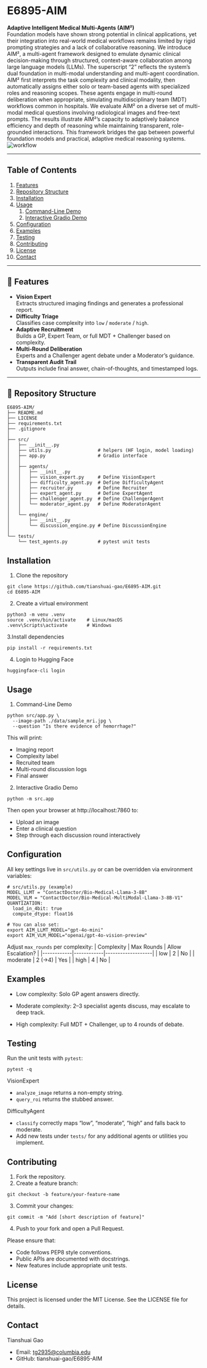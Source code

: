 # E6895-AIM

**Adaptive Intelligent Medical Multi-Agents (AIM²)**  
Foundation models have shown strong potential in clinical applications, yet their integration into real-world medical workflows remains limited by rigid prompting strategies and a lack of collaborative reasoning. We introduce AIM², a multi-agent framework designed to emulate dynamic clinical decision-making through structured, context-aware collaboration among large language models (LLMs). The superscript “2” reflects the system’s dual foundation in multi-modal understanding and multi-agent coordination. AIM² first interprets the task complexity and clinical modality, then automatically assigns either solo or team-based agents with specialized roles and reasoning scopes. These agents engage in multi-round deliberation when appropriate, simulating multidisciplinary team (MDT) workflows common in hospitals. We evaluate AIM² on a diverse set of multi-modal medical questions involving radiological images and free-text prompts. The results illustrate AIM²’s capacity to adaptively balance efficiency and depth of reasoning while maintaining transparent, role-grounded interactions. This framework bridges the gap between powerful foundation models and practical, adaptive medical reasoning systems.
![workflow](https://github.com/user-attachments/assets/e4ad5614-d074-4961-85b5-9d20067b53c1)

---

## Table of Contents

1. [Features](#🌟-features)  
2. [Repository Structure](#📂-repository-structure)  
3. [Installation](#installation)  
4. [Usage](#usage)  
   1. [Command-Line Demo](#1-command-line-demo)  
   2. [Interactive Gradio Demo](#2-interactive-gradio-demo)  
5. [Configuration](#configuration)  
6. [Examples](#examples)  
7. [Testing](#testing)  
8. [Contributing](#contributing)  
9. [License](#license)  
10. [Contact](#contact)  

---

## 🌟 Features

- **Vision Expert**  
  Extracts structured imaging findings and generates a professional report.  
- **Difficulty Triage**  
  Classifies case complexity into `low` / `moderate` / `high`.  
- **Adaptive Recruitment**  
  Builds a GP, Expert Team, or full MDT + Challenger based on complexity.  
- **Multi-Round Deliberation**  
  Experts and a Challenger agent debate under a Moderator’s guidance.  
- **Transparent Audit Trail**  
  Outputs include final answer, chain-of-thoughts, and timestamped logs.  

---

## 📂 Repository Structure

```text
E6895-AIM/
├── README.md
├── LICENSE
├── requirements.txt
├── .gitignore
│
├── src/
│   ├── __init__.py
│   ├── utils.py                 # helpers (HF login, model loading)
│   ├── app.py                   # Gradio interface
│   │
│   ├── agents/
│   │   ├── __init__.py
│   │   ├── vision_expert.py     # Define VisionExpert
│   │   ├── difficulty_agent.py  # Define DifficultyAgent
│   │   ├── recruiter.py         # Define Recruiter
│   │   ├── expert_agent.py      # Define ExpertAgent
│   │   ├── challenger_agent.py  # Define ChallengerAgent
│   │   └── moderator_agent.py   # Define ModeratorAgent
│   │
│   └── engine/
│       ├── __init__.py
│       └── discussion_engine.py # Define DiscussionEngine
│
└── tests/
    └── test_agents.py           # pytest unit tests
```

## Installation

1. Clone the repository
```text
git clone https://github.com/tianshuai-gao/E6895-AIM.git
cd E6895-AIM
```

2. Create a virtual environment
```text
python3 -m venv .venv
source .venv/bin/activate    # Linux/macOS
.venv\Scripts\activate       # Windows
```

3.Install dependencies
```text
pip install -r requirements.txt
```

4. Login to Hugging Face
```text
huggingface-cli login
```

## Usage
1. Command-Line Demo
```text
python src/app.py \
  --image-path ./data/sample_mri.jpg \
  --question "Is there evidence of hemorrhage?"
```

This will print:
- Imaging report
- Complexity label
- Recruited team
- Multi-round discussion logs
- Final answer

2. Interactive Gradio Demo
```text
python -m src.app
```
Then open your browser at http://localhost:7860 to:
- Upload an image
- Enter a clinical question
- Step through each discussion round interactively

## Configuration
All key settings live in `src/utils.py` or can be overridden via environment variables:
```text
# src/utils.py (example)
MODEL_LLMT = "ContactDoctor/Bio-Medical-Llama-3-8B"
MODEL_VLM = "ContactDoctor/Bio-Medical-MultiModal-Llama-3-8B-V1"
QUANTIZATION:
  load_in_4bit: true
  compute_dtype: float16

# You can also set:
export AIM_LLMT_MODEL="gpt-4o-mini"
export AIM_VLM_MODEL="openai/gpt-4o-vision-preview"
```

Adjust `max_rounds` per complexity:
| Complexity | Max Rounds | Allow Escalation? |
|------------|------------|-------------------|
| low        | 2          | No                |
| moderate   | 2 (→4)     | Yes               |
| high       | 4          | No                |

## Examples
- Low complexity: Solo GP agent answers directly.

- Moderate complexity: 2–3 specialist agents discuss, may escalate to deep track.

- High complexity: Full MDT + Challenger, up to 4 rounds of debate.

## Testing
Run the unit tests with `pytest`:
```text
pytest -q
```
VisionExpert
- ```analyze_image``` returns a non-empty string.
- ```query_roi``` returns the stubbed answer.

DifficultyAgent
- ```classify``` correctly maps “low”, “moderate”, “high” and falls back to moderate.
- Add new tests under ```tests/``` for any additional agents or utilities you implement.

## Contributing
1. Fork the repository.
2. Create a feature branch:
```text
git checkout -b feature/your-feature-name
```
3. Commit your changes:
```text
git commit -m "Add [short description of feature]"
```
4. Push to your fork and open a Pull Request.

Please ensure that:
- Code follows PEP8 style conventions.
- Public APIs are documented with docstrings.
- New features include appropriate unit tests.

## License
This project is licensed under the MIT License. See the LICENSE file for details.

## Contact
Tianshuai Gao
- Email: tg2935@columbia.edu
- GitHub: tianshuai-gao/E6895-AIM

